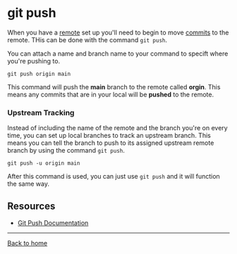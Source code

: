 # git push

When you have a [remote](./REMOTE/md) set up you'll need to begin to move [commits](./COMMIT/md) to the remote.
THis can be done with the command `git push`.

You can attach a name and branch name to your command to specift where you're pushing to.
```
git push origin main
```
This command will push the **main** branch to the remote called **orgin**.
This means any commits that are in your local will be **pushed** to the remote. 
### Upstream Tracking

Instead of including the name of the remote and the branch you're on every time, you can set up local branches to track an upstream branch.
This means you can tell the branch to push to its assigned upstream remote branch by using the command `git push`.
```
git push -u origin main
```

After this command is used, you can just use `git push` and it will function the same way.
## Resources
- [Git Push Documentation](https://git-scm.com/docs/git-push)
---
[Back to home](..//README.md)

